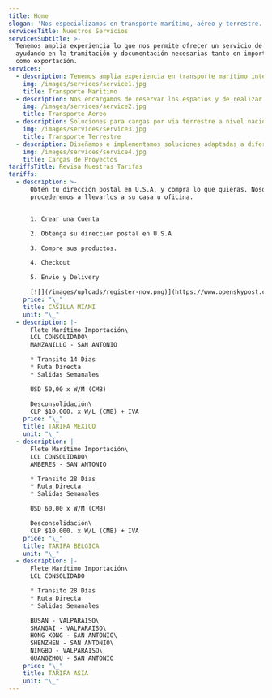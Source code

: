 ```yaml
---
title: Home
slogan: 'Nos especializamos en transporte marítimo, aéreo y terrestre.'
servicesTitle: Nuestros Servicios
servicesSubtitle: >-
  Tenemos amplia experiencia lo que nos permite ofrecer un servicio de calidad,
  ayudando en la tramitación y documentación necesarias tanto en importación
  como exportación.
services:
  - description: Tenemos amplia experiencia en transporte marítimo internacional de cargas.
    img: /images/services/service1.jpg
    title: Transporte Maritimo
  - description: Nos encargamos de reservar los espacios y de realizar la documentacion.
    img: /images/services/service2.jpg
    title: Transporte Aereo
  - description: Soluciones para cargas por via terrestre a nivel nacional e internacional.
    img: /images/services/service3.jpg
    title: Transporte Terrestre
  - description: Diseñamos e implementamos soluciones adaptadas a diferentes industrias.
    img: /images/services/service4.jpg
    title: Cargas de Proyectos
tariffsTitle: Revisa Nuestras Tarifas
tariffs:
  - description: >-
      Obtén tu dirección postal en U.S.A. y compra lo que quieras. Nosotros
      procederemos a llevarlos a su casa u oficina.


      1. Crear una Cuenta

      2. Obtenga su dirección postal en U.S.A

      3. Compre sus productos.

      4. Checkout

      5. Envio y Delivery

      [![](/images/uploads/register-now.png)](https://www.openskypost.com/register.php)
    price: "\_"
    title: CASILLA MIAMI
    unit: "\_"
  - description: |-
      Flete Marítimo Importación\
      LCL CONSOLIDADO\
      MANZANILLO - SAN ANTONIO

      * Transito 14 Dias
      * Ruta Directa
      * Salidas Semanales

      USD 50,00 x W/M (CMB)

      Desconsolidación\
      CLP $10.000. x W/L (CMB) + IVA
    price: "\_"
    title: TARIFA MEXICO
    unit: "\_"
  - description: |-
      Flete Marítimo Importación\
      LCL CONSOLIDADO\
      AMBERES - SAN ANTONIO

      * Transito 28 Días
      * Ruta Directa
      * Salidas Semanales

      USD 60,00 x W/M (CMB)

      Desconsolidación\
      CLP $10.000. x W/L (CMB) + IVA
    price: "\_"
    title: TARIFA BELGICA
    unit: "\_"
  - description: |-
      Flete Marítimo Importación\
      LCL CONSOLIDADO

      * Transito 28 Días
      * Ruta Directa
      * Salidas Semanales

      BUSAN - VALPARAISO\
      SHANGAI - VALPARAISO\
      HONG KONG - SAN ANTONIO\
      SHENZHEN - SAN ANTONIO\
      NINGBO - VALPARAISO\
      GUANGZHOU - SAN ANTONIO
    price: "\_"
    title: TARIFA ASIA
    unit: "\_"
---
```

